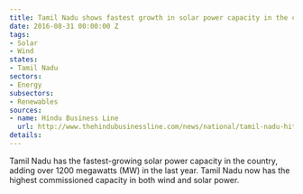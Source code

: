 ```yaml
---
title: Tamil Nadu shows fastest growth in solar power capacity in the country
date: 2016-08-31 00:00:00 Z
tags:
- Solar
- Wind
states:
- Tamil Nadu
sectors:
- Energy
subsectors:
- Renewables
sources:
- name: Hindu Business Line
  url: http://www.thehindubusinessline.com/news/national/tamil-nadu-hits-top-slot-in-solar-power-capacity-addition-as-south-surges-ahead/article9018228.ece
details: 
---
```


Tamil Nadu has the fastest-growing solar power capacity in the country, adding over 1200 megawatts (MW) in the last year. Tamil Nadu now has the highest commissioned capacity in both wind and solar power.
